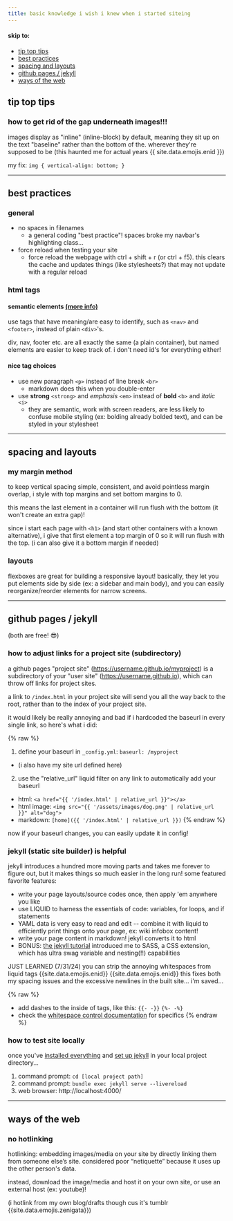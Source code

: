 ```yaml
---
title: basic knowledge i wish i knew when i started siteing
---
```


<div class="directory"> <!-- manual instance of a directory -->
  <h4>skip to:</h4>
  <ul>
      <li><a href="#tip-top-tips">tip top tips</a></li> <!-- entry label, link to anchor -->
      <li><a href="#best-practices">best practices</a></li>
      <li><a href="#spacing-and-layouts">spacing and layouts</a></li>
      <li><a href="#github-pages--jekyll">github pages / jekyll</a></li>
      <li><a href="#ways-of-the-web">ways of the web</a></li>
  </ul>
</div>

## tip top tips

### how to get rid of the gap underneath images!!!

images display as "inline" (inline-block) by default, meaning they sit up on the text "baseline" rather than the bottom of the. wherever they're supposed to be (this haunted me for actual years {{ site.data.emojis.enid }})

my fix: `img { vertical-align: bottom; }`

---

## best practices

### general

- no spaces in filenames
  - a general coding "best practice"! spaces broke my navbar's highlighting class...
- force reload when testing your site
  - force reload the webpage with ctrl + shift + r (or ctrl + f5). this clears the cache and updates things (like stylesheets?) that may not update with a regular reload

### html tags

#### semantic elements [(more info)](https://www.w3schools.com/html/html5_semantic_elements.asp)

use tags that have meaning/are easy to identify, such as `<nav>` and `<footer>`, instead of plain `<div>`'s.

div, nav, footer etc. are all exactly the same (a plain container), but named elements are easier to keep track of. i don't need id's for everything either!

#### nice tag choices

- use new paragraph `<p>` instead of line break `<br>`
  - markdown does this when you double-enter
- use <strong>strong</strong> `<strong>` and <em>emphasis</em> `<em>` instead of <b>bold</b> `<b>` and <i>italic</i> `<i>`
  - they are semantic, work with screen readers, are less likely to confuse mobile styling (ex: bolding already bolded text), and can be styled in your stylesheet

---

## spacing and layouts

### my margin method

to keep vertical spacing simple, consistent, and avoid pointless margin overlap, i style with top margins and set bottom margins to 0.

this means the last element in a container will run flush with the bottom (it won't create an extra gap)!

since i start each page with `<h1>` (and start other containers with a known alternative), i give that first element a top margin of 0 so it will run flush with the top. (i can also give it a bottom margin if needed)

### layouts

flexboxes are great for building a responsive layout! basically, they let you put elements side by side (ex: a sidebar and main body), and you can easily reorganize/reorder elements for narrow screens.

---

## github pages / jekyll

(both are free! 😎)

### how to adjust links for a project site (subdirectory)

a github pages "project site" (https://username.github.io/myproject) is a subdirectory of your "user site" (https://username.github.io), which can throw off links for project sites.

a link to `/index.html` in your project site will send you all the way back to the root, rather than to the index of your project site.

it would likely be really annoying and bad if i hardcoded the baseurl in every single link, so here's what i did:

{% raw %}
1. define your baseurl in `_config.yml`: `baseurl: /myproject`
  - (i also have my site url defined here)
2. use the "relative_url" liquid filter on any link to automatically add your baseurl
  - html: `<a href="{{ '/index.html' | relative_url }}"></a>`
  - html image: `<img src="{{ '/assets/images/dog.png' | relative_url }}" alt="dog">`
  - markdown: `[home]({{ '/index.html' | relative_url }})`
{% endraw %}

now if your baseurl changes, you can easily update it in config!

### jekyll (static site builder) is helpful

jekyll introduces a hundred more moving parts and takes me forever to figure out, but it makes things so much easier in the long run! some featured favorite features:

- write your page layouts/source codes once, then apply 'em anywhere you like
- use LIQUID to harness the essentials of code: variables, for loops, and if statements
- YAML data is very easy to read and edit -- combine it with liquid to efficiently print things onto your page, ex: wiki infobox content!
- write your page content in markdown! jekyll converts it to html
- BONUS: [the jekyll tutorial](https://jekyllrb.com/docs/step-by-step/07-assets/) introduced me to SASS, a CSS extension, which has ultra swag variable and nesting(!!) capabilities

JUST LEARNED (7/31/24) you can strip the annoying whitespaces from liquid tags {{site.data.emojis.enid}} {{site.data.emojis.enid}} this fixes both my spacing issues and the excessive newlines in the built site... i'm saved...

{% raw %}
- add dashes to the inside of tags, like this: `{{- -}}` `{%- -%}`
- check the [whitespace control documentation](https://shopify.github.io/liquid/basics/whitespace/) for specifics
{% endraw %}

### how to test site locally

once you've [installed everything](https://jekyllrb.com/docs/installation/) and [set up jekyll](https://jekyllrb.com/docs/step-by-step/01-setup/) in your local project directory...

1. command prompt: `cd [local project path]`
2. command prompt: `bundle exec jekyll serve --livereload`
3. web browser: http://localhost:4000/

---

## ways of the web

### no hotlinking

hotlinking: embedding images/media on your site by directly linking them from someone else’s site. considered poor “netiquette” because it uses up the other person's data.

instead, download the image/media and host it on your own site, or use an external host (ex: youtube)!

(i hotlink from my own blog/drafts though cus it's tumblr {{site.data.emojis.zenigata}})
